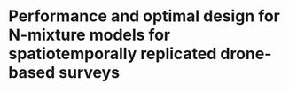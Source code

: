 # Performance and optimal design for N-mixture models for spatiotemporally replicated drone-based surveys
